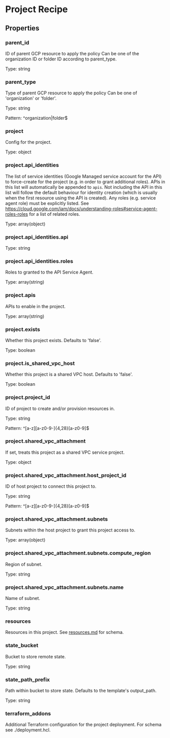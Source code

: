 # Project Recipe

<!-- These files are auto generated -->

## Properties

### parent_id

ID of parent GCP resource to apply the policy
Can be one of the organization ID or folder ID according to parent_type.

Type: string

### parent_type

Type of parent GCP resource to apply the policy
Can be one of 'organization' or 'folder'.

Type: string

Pattern: ^organization|folder$

### project

Config for the project.

Type: object

### project.api_identities

The list of service identities (Google Managed service account for the API) to
force-create for the project (e.g. in order to grant additional roles).
APIs in this list will automatically be appended to `apis`.
Not including the API in this list will follow the default behaviour for identity
creation (which is usually when the first resource using the API is created).
Any roles (e.g. service agent role) must be explicitly listed.
See <https://cloud.google.com/iam/docs/understanding-roles#service-agent-roles-roles>
for a list of related roles.

Type: array(object)

### project.api_identities.api

Type: string

### project.api_identities.roles

Roles to granted to the API Service Agent.

Type: array(string)

### project.apis

APIs to enable in the project.

Type: array(string)

### project.exists

Whether this project exists. Defaults to 'false'.

Type: boolean

### project.is_shared_vpc_host

Whether this project is a shared VPC host. Defaults to 'false'.

Type: boolean

### project.project_id

ID of project to create and/or provision resources in.

Type: string

Pattern: ^[a-z][a-z0-9\-]{4,28}[a-z0-9]$

### project.shared_vpc_attachment

If set, treats this project as a shared VPC service project.

Type: object

### project.shared_vpc_attachment.host_project_id

ID of host project to connect this project to.

Type: string

Pattern: ^[a-z][a-z0-9\-]{4,28}[a-z0-9]$

### project.shared_vpc_attachment.subnets

Subnets within the host project to grant this project access to.

Type: array(object)

### project.shared_vpc_attachment.subnets.compute_region

Region of subnet.

Type: string

### project.shared_vpc_attachment.subnets.name

Name of subnet.

Type: string

### resources

Resources in this project.
See [resources.md](./resources.md) for schema.

### state_bucket

Bucket to store remote state.

Type: string

### state_path_prefix

Path within bucket to store state. Defaults to the template's output_path.

Type: string

### terraform_addons

Additional Terraform configuration for the project deployment.
For schema see ./deployment.hcl.

